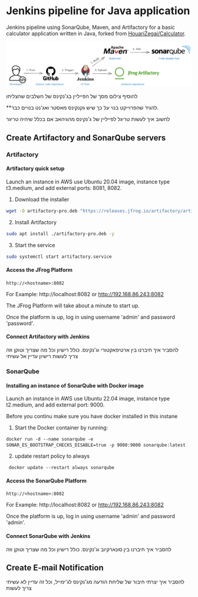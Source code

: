 # Jenkins pipeline for Java application
Jenkins pipeline using SonarQube, Maven, and Artifactory for a basic calculator application written in Java, forked from [HouariZegai/Calculator](https://github.com/HouariZegai/Calculator). 

![Image](jenkins-jfrog-maven.png "Architecture of the project")
  
 להוסיף צילום מסך של הפייליין בג'נקינס של השלבים שהצליחו  

 **להגיד שהפרוייקט בנוי על כך שיש גקנקינס מאסטר ואג'נט בנויים כבר.

לחשוב איך לעשות טריגל לפייליין של ג'נקינס מהגיהאב אם בכלל שיהיה טריגר

## Create Artifactory and SonarQube servers

### Artifactory

#### Artifactory quick setup
Launch an instance in AWS use Ubuntu 20.04 image, instance type t3.medium, and add external ports: 8081, 8082.
1. Download the installer
```bash
wget -O artifactory-pro.deb "https://releases.jfrog.io/artifactory/artifactory-pro-debs/pool/jfrog-artifactory-pro/jfrog-artifactory-pro-[RELEASE].deb"
```
2. Install Artifactory
```bash
sudo apt install ./artifactory-pro.deb -y
```
3. Start the service
```bash
sudo systemctl start artifactory.service
```

#### Access the JFrog Platform

```url
http://<hostname>:8082
```

For Example: http://localhost:8082 or http://192.168.86.243:8082

The JFrog Platform will take about a minute to start up.

Once the platform is up, log in using username 'admin' and password 'password'.

#### Connect Artifactory with Jenkins
להסביר איך חיברנו בין ארטיפאקטורי וג'נקינס. כולל רישיון וכל מה שצריך וטוקן וזה  
צריך לעשות רישיון עדיין אל עשיתי

### SonarQube
#### Installing an instance of SonarQube with Docker image

Launch an instance in AWS use Ubuntu 22.04 image, instance type t2.medium, and add external port: 9000.   
  
Before you continu make sure you have docker installed in this instane


1. Start the Docker container by running:

```
docker run -d --name sonarqube -e SONAR_ES_BOOTSTRAP_CHECKS_DISABLE=true -p 9000:9000 sonarqube:latest
```
2. update restart policy to always
```
 docker update --restart always sonarqube
 ```
#### Access the SonarQube Platform

```url
http://<hostname>:8082
```

For Example: http://localhost:8082 or http://192.168.86.243:8082

Once the platform is up, log in using username 'admin' and password 'admin'.

#### Connect SonarQube with Jenkins
להסביר איך חיברנו בין סונארקיוב וג'נקינס. כולל רישיון וכל מה שצריך וטוקן וזה

## Create E-mail Notification

להסביר איך יצרתי חיבור של שליחת הודעה מג'נקינס לג'ימייל, וכל זה
עדיין לא עשיתי צריך לעשות
